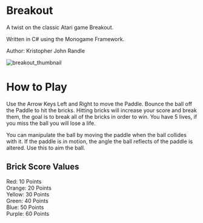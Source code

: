 # Breakout
A twist on the classic Atari game Breakout.

Written in C# using the Monogame Framework.

Author: Kristopher John Randle

![breakout_thumbnail](https://user-images.githubusercontent.com/47984645/117983027-7c49a200-b32e-11eb-9d93-19d22d9b8d7a.png)

<h1>How to Play</h1>
Use the Arrow Keys Left and Right to move the Paddle. Bounce the ball off the Paddle to hit the bricks. Hitting bricks will increase your score and break them, the goal is to break all of the bricks in order to win. You have 5 lives, if you miss the ball you will lose a life.<p>

You can manipulate the ball by moving the paddle when the ball collides with it. If the paddle is in motion, the angle the ball reflects of the paddle is altered. Use this to aim the ball.

<h2>Brick Score Values</h2>
Red: 10 Points<br>
Orange: 20 Points<br>
Yellow: 30 Points<br>
Green: 40 Points<br>
Blue: 50 Points<br>
Purple: 60 Points
